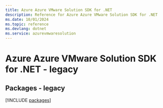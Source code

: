 ```yaml
---
title: Azure Azure VMware Solution SDK for .NET
description: Reference for Azure Azure VMware Solution SDK for .NET
ms.date: 10/01/2024
ms.topic: reference
ms.devlang: dotnet
ms.service: azurevmwaresolution
---
```

# Azure Azure VMware Solution SDK for .NET - legacy
## Packages - legacy
[!INCLUDE [packages](azure-vmware-solution-index.md)]